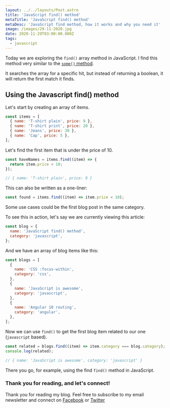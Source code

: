```yaml
---
layout: ../../layouts/Post.astro
title: 'JavaScript find() method'
metaTitle: 'JavaScript find() method'
metaDesc: 'JavaScript find method, how it works and why you need it'
image: /images/29-11-2020.jpg
date: 2020-11-29T03:00:00.000Z
tags:
  - javascript
---
```


Today we are exploring the `find()` array method in JavaScript.
I find this method very similar to the [`some()` method](https://daily-dev-tips.com/posts/javascript-some-method/).

It searches the array for a specific hit, but instead of returning a boolean, it will return the first match it finds.

## Using the Javascript find() method

Let's start by creating an array of items.

```js
const items = [
  { name: 'T-shirt plain', price: 9 },
  { name: 'T-shirt print', price: 20 },
  { name: 'Jeans', price: 30 },
  { name: 'Cap', price: 5 },
];
```

Let's find the first item that is under the price of 10.

```js
const haveNames = items.find((item) => {
  return item.price < 10;
});

// { name: 'T-shirt plain', price: 9 }
```

This can also be written as a one-liner:

```js
const found = items.find((item) => item.price < 10);
```

Some use cases could be the first blog post in the same category.

To see this in action, let's say we are currently viewing this article:

```js
const blog = {
  name: 'JavaScript find() method',
  category: 'javascript',
};
```

And we have an array of blog items like this:

```js
const blogs = [
  {
    name: 'CSS :focus-within',
    category: 'css',
  },
  {
    name: 'JavaScript is awesome',
    category: 'javascript',
  },
  {
    name: 'Angular 10 routing',
    category: 'angular',
  },
];
```

Now we can use `find()` to get the first blog item related to our one (`javascript` based).

```js
const related = blogs.find((item) => item.category === blog.category);
console.log(related);

// { name: 'JavaScript is awesome', category: 'javascript' }
```

There you go, for example, using the find `find()` method in JavaScript.

### Thank you for reading, and let's connect!

Thank you for reading my blog. Feel free to subscribe to my email newsletter and connect on [Facebook](https://www.facebook.com/DailyDevTipsBlog) or [Twitter](https://twitter.com/DailyDevTips1)
